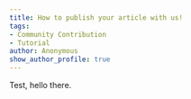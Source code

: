 ```yaml
---
title: How to publish your article with us!
tags:
- Community Contribution
- Tutorial
author: Anonymous
show_author_profile: true
---
```


Test, hello there.
